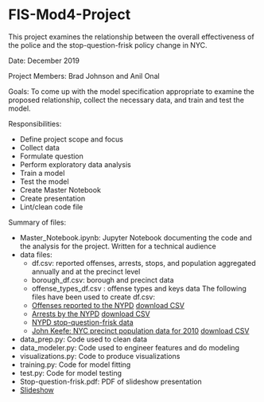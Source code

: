 # FIS-Mod4-Project
This project examines the relationship between the overall effectiveness of the police and the stop-question-frisk policy change in NYC.

Date: December 2019

Project Members: Brad Johnson and Anil Onal

Goals: To come up with the model specification appropriate to examine the proposed relationship, collect the necessary data, and train and test the model.

Responsibilities:
 - Define project scope and focus
 - Collect data
 - Formulate question
 - Perform exploratory data analysis
 - Train a model
 - Test the model
 - Create Master Notebook
 - Create presentation
 - Lint/clean code file
 
Summary of files:
 - Master_Notebook.ipynb: Jupyter Notebook documenting the code and the analysis for the project. Written for a technical audience
 - data files:
     - df.csv: reported offenses, arrests, stops, and population aggregated annually and at the precinct level
     - borough_df.csv: borough and precinct data
     - offense_types_df.csv : offense types and keys data
     The following files have been used to create df.csv: 
     - [Offenses reported to the NYPD](https://data.cityofnewyork.us/Public-Safety/NYPD-Complaint-Data-Historic/qgea-i56i)
      [download CSV](https://data.cityofnewyork.us/api/views/qgea-i56i/rows.csv?accessType=DOWNLOAD)
     - [Arrests by the NYPD](https://data.cityofnewyork.us/Public-Safety/NYPD-Arrests-Data-Historic-/8h9b-rp9u) 
      [download CSV](https://data.cityofnewyork.us/api/views/8h9b-rp9u/rows.csv?accessType=DOWNLOAD)
     - [NYPD stop-question-frisk data](https://www1.nyc.gov/site/nypd/stats/reports-analysis/stopfrisk.page) 
     - [John Keefe: NYC precinct population data for 2010](https://johnkeefe.net/nyc-police-precinct-and-census-data) 
    [download CSV](https://github.com/pinnnnnn/MAP_Spring_2016/blob/master/NYC_Blocks_2010CensusData_Plus_Precincts.csv)
 - data_prep.py: Code used to clean data
 - data_modeler.py: Code used to engineer features and do modeling
 - visualizations.py: Code to produce visualizations
 - training.py: Code for model fitting
 - test.py: Code for model testing
 - Stop-question-frisk.pdf: PDF of slideshow presentation
 - [Slideshow](https://docs.google.com/presentation/d/1qCCb5k9CuM3CH0Y8Wq6eowyCYQgKv3oVReTsgcaw0Ok/)
